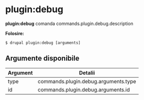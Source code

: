 # plugin:debug
**plugin:debug** comanda commands.plugin.debug.description

**Folosire:**
```
$ drupal plugin:debug [arguments] 
```

## Argumente disponibile
Argument | Detalii
---------|-------------
type | commands.plugin.debug.arguments.type
id | commands.plugin.debug.arguments.id
